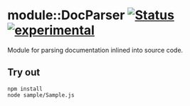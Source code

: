 
# module::DocParser [![Status](https://github.com/Wandalen/wDocParser/workflows/Publish/badge.svg)](https://github.com/Wandalen/wDocParser/actions?query=workflow%3APublish) [![experimental](https://img.shields.io/badge/stability-experimental-orange.svg)](https://github.com/emersion/stability-badges#experimental)

Module for parsing documentation inlined into source code.

## Try out
```
npm install
node sample/Sample.js
```

